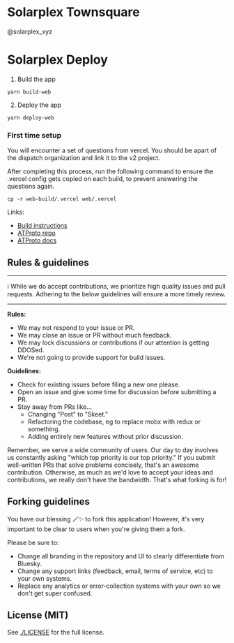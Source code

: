 # Solarplex Townsquare
@solarplex_xyz

# Solarplex Deploy

1. Build the app
```
yarn build-web
```

2. Deploy the app
```
yarn deploy-web
```

### First time setup

You will encounter a set of questions from vercel. You should be apart of the dispatch organization and link it to the v2 project.

After completing this process, run the following command to ensure the .vercel config gets copied on each build, to prevent answering the questions again.

```
cp -r web-build/.vercel web/.vercel
```



Links:

- [Build instructions](./docs/build.md)
- [ATProto repo](https://github.com/bluesky-social/atproto)
- [ATProto docs](https://atproto.com)

## Rules & guidelines

--- 

ℹ️ While we do accept contributions, we prioritize high quality issues and pull requests. Adhering to the below guidelines will ensure a more timely review.

---

**Rules:**

- We may not respond to your issue or PR.
- We may close an issue or PR without much feedback.
- We may lock discussions or contributions if our attention is getting DDOSed.
- We're not going to provide support for build issues.

**Guidelines:**

- Check for existing issues before filing a new one please.
- Open an issue and give some time for discussion before submitting a PR.
- Stay away from PRs like...
  - Changing "Post" to "Skeet."
  - Refactoring the codebase, eg to replace mobx with redux or something.
  - Adding entirely new features without prior discussion. 

Remember, we serve a wide community of users. Our day to day involves us constantly asking "which top priority is our top priority." If you submit well-written PRs that solve problems concisely, that's an awesome contribution. Otherwise, as much as we'd love to accept your ideas and contributions, we really don't have the bandwidth. That's what forking is for!

## Forking guidelines

You have our blessing 🪄✨ to fork this application! However, it's very important to be clear to users when you're giving them a fork.

Please be sure to:

- Change all branding in the repository and UI to clearly differentiate from Bluesky.
- Change any support links (feedback, email, terms of service, etc) to your own systems.
- Replace any analytics or error-collection systems with your own so we don't get super confused.


## License (MIT)

See [./LICENSE](./LICENSE) for the full license.

